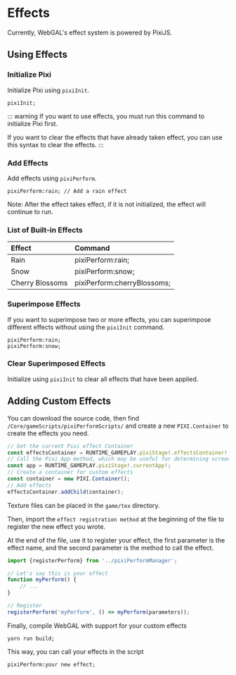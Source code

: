 # Effects

Currently, WebGAL's effect system is powered by PixiJS.

## Using Effects

### Initialize Pixi

Initialize Pixi using `pixiInit`.

``` ws
pixiInit;
```

::: warning
If you want to use effects, you must run this command to initialize Pixi first.

If you want to clear the effects that have already taken effect, you can use this syntax to clear the effects.
:::

### Add Effects

Add effects using `pixiPerform`.

``` ws
pixiPerform:rain; // Add a rain effect
```

Note: After the effect takes effect, if it is not initialized, the effect will continue to run.

### List of Built-in Effects

| Effect | Command |
| :--- | :--- |
| Rain | pixiPerform:rain; |
| Snow | pixiPerform:snow; |
| Cherry Blossoms | pixiPerform:cherryBlossoms; |

### Superimpose Effects

If you want to superimpose two or more effects, you can superimpose different effects without using the `pixiInit` command.

``` ws
pixiPerform:rain;
pixiPerform:snow;
```

### Clear Superimposed Effects

Initialize using `pixiInit` to clear all effects that have been applied.

## Adding Custom Effects

You can download the source code, then find `/Core/gameScripts/pixiPerformScripts/` and create a new `PIXI.Container` to create the effects you need.

``` ts
// Get the current Pixi effect Container
const effectsContainer = RUNTIME_GAMEPLAY.pixiStage!.effectsContainer!;
// Call the Pixi App method, which may be useful for determining screen size, etc.
const app = RUNTIME_GAMEPLAY.pixiStage!.currentApp!;
// Create a container for custom effects
const container = new PIXI.Container();
// Add effects
effectsContainer.addChild(container);
```

Texture files can be placed in the `game/tex` directory.

Then, import the `effect registration method` at the beginning of the file to register the new effect you wrote.

At the end of the file, use it to register your effect, the first parameter is the effect name, and the second parameter is the method to call the effect.

``` ts
import {registerPerform} from '../pixiPerformManager';

// Let's say this is your effect
function myPerform() {
    // ...
}

// Register
registerPerform('myPerform', () => myPerform(parameters));
```

Finally, compile WebGAL with support for your custom effects

``` shell
yarn run build;
```

This way, you can call your effects in the script

``` ws
pixiPerform:your new effect;
```